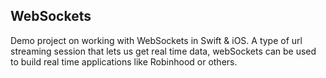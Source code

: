 ## WebSockets

Demo project on working with WebSockets in Swift & iOS. A type of url streaming session that lets us get real time data, webSockets can be used to build real time applications like Robinhood or others.
